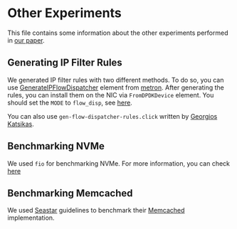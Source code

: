 # Other Experiments

This file contains some information about the other experiments performed in [our paper][ddio-atc-paper].

## Generating IP Filter Rules

We generated IP filter rules with two different methods. To do so, you can use [GenerateIPFlowDispatcher][gen-ip-flows] element from [metron][metron-repo]. After generating the rules, you can install them on the NIC via `FromDPDKDevice` element. You should set the `MODE` to `flow_disp`, see [here][fromdpdkdevice-wiki].

You can also use `gen-flow-dispatcher-rules.click` written by [Georgios Katsikas][georgios-github].

## Benchmarking NVMe

We used `fio` for benchmarking NVMe. For more information, you can check [here][nvme-benchmark]

[nvme-benchmark]: https://wiki.mikejung.biz/Benchmarking

## Benchmarking Memcached

We used [Seastar][seastar-page] guidelines to benchmark their [Memcached][seastar-memcached] implementation.

[seastar-page]: http://seastar.io/
[seastar-memcached]: https://github.com/scylladb/seastar/wiki/Memcached-Benchmark

[ddio-atc-paper]: https://people.kth.se/~farshin/documents/ddio-atc20.pdf
[metron-repo]: https://github.com/tbarbette/fastclick/tree/metron
[fromdpdkdevice-wiki]: https://github.com/tbarbette/fastclick/wiki/FromDPDKDevice
[gen-ip-flows]: https://github.com/tbarbette/fastclick/blob/metron/elements/ip/generateipflowdispatcher.hh
[georgios-github]: https://github.com/gkatsikas
